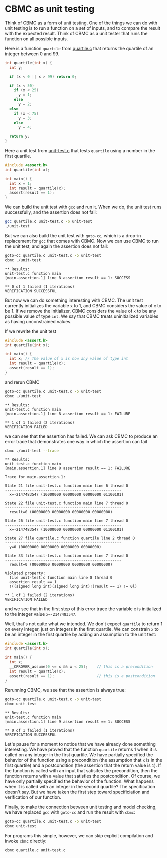 # CBMC as unit testing

Think of CBMC as a form of unit testing.  One of the things we can do
with unit testing is to run a function on a set of inputs, and to
compare the result  with the expected result.  Think of
CBMC as a unit tester that runs the function on all possible inputs.

Here is a
function `quartile` from [quartile.c](quartile.c)
that returns the quartile of an integer between 0 and 99.
```c
int quartile(int x) {
  int y;

  if (x < 0 || x > 99) return 0;

  if (x < 50)
    if (x < 25)
      y = 1;
    else
      y = 2;
  else
    if (x < 75)
      y = 3;
    else
      y = 4;

  return y;
}
```

Here a unit test from [unit-test.c](unit-test.c) that tests
`quartile` using a number in the first quartile.
```c
#include <assert.h>
int quartile(int x);

int main() {
  int x = 1;
  int result = quartile(x);
  assert(result == 1);
}
```

We can build the unit test with `gcc` and run it.
When we do, the unit test runs successfully,
and the assertion does not fail:
```bash
gcc quartile.c unit-test.c -o unit-test
./unit-test
```

But we can also build the unit test with `goto-cc`, which is a drop-in
replacement for `gcc` that comes with CBMC.  Now we can use CBMC to
run the unit test, and again the assertion does not fail:
```bash
goto-cc quartile.c unit-test.c -o unit-test
cbmc ./unit-test
```
```
** Results:
unit-test.c function main
[main.assertion.1] line 8 assertion result == 1: SUCCESS

** 0 of 1 failed (1 iterations)
VERIFICATION SUCCESSFUL
```

But now we can do something interesting with CBMC.
The unit test currently initializes the
variable `x` to 1, and CBMC considers the value of `x` to be 1.  If
we remove the initializer, CBMC considers the value of `x` to be any
possible value of type `int`. We say that CBMC treats uninitialized
variables as having unconstrained values.

If we rewrite the unit test
```c
#include <assert.h>
int quartile(int x);

int main() {
  int x; // The value of x is now any value of type int
  int result = quartile(x);
  assert(result == 1);
}
```
and rerun CBMC
```bash
goto-cc quartile.c unit-test.c -o unit-test
cbmc ./unit-test
```
```
** Results:
unit-test.c function main
[main.assertion.1] line 8 assertion result == 1: FAILURE

** 1 of 1 failed (2 iterations)
VERIFICATION FAILED
```
we can see that the assertion has failed.  We can ask CBMC to produce
an error trace that demonstrates one way in which the assertion can fail

```bash
cbmc ./unit-test --trace
```
```
** Results:
unit-test.c function main
[main.assertion.1] line 8 assertion result == 1: FAILURE

Trace for main.assertion.1:

State 21 file unit-test.c function main line 6 thread 0
----------------------------------------------------
  x=-2147483547 (10000000 00000000 00000000 01100101)

State 22 file unit-test.c function main line 7 thread 0
----------------------------------------------------
  result=0 (00000000 00000000 00000000 00000000)

State 26 file unit-test.c function main line 7 thread 0
----------------------------------------------------
  x=-2147483547 (10000000 00000000 00000000 01100101)

State 27 file quartile.c function quartile line 2 thread 0
----------------------------------------------------
  y=0 (00000000 00000000 00000000 00000000)

State 33 file unit-test.c function main line 7 thread 0
----------------------------------------------------
  result=0 (00000000 00000000 00000000 00000000)

Violated property:
  file unit-test.c function main line 8 thread 0
  assertion result == 1
  !((signed long int)(signed long int)!(result == 1) != 0l)

** 1 of 1 failed (2 iterations)
VERIFICATION FAILED
```
and we see that in the first step of this error trace the variable `x`
is initialized to the integer value `x=-2147483547`.

Well, that's not quite what we intended.  We don't expect `quartile`
to return 1 on every integer, just on integers in the first quartile.
We can constrain `x` to be an integer in the first quartile by adding
an assumption to the unit test:
```c
#include <assert.h>
int quartile(int x);

int main() {
  int x;
  __CPROVER_assume(0 <= x && x < 25);    // this is a precondition
  int result = quartile(x);
  assert(result == 1);                   // this is a postcondition
}
```

Rerunning CBMC, we see that the assertion is always true:
```bash
goto-cc quartile.c unit-test.c -o unit-test
cbmc unit-test
```
```
** Results:
unit-test.c function main
[main.assertion.1] line 9 assertion result == 1: SUCCESS

** 0 of 1 failed (1 iterations)
VERIFICATION SUCCESSFUL
```

Let's pause for a moment to notice that we have already done something
interesting.
We have proved that the function `quartile` returns 1 when it is called
on any integer in the first quartile.
We have partially specified the behavior of the function using
a precondition (the assumption that `x` is in the first quartile)
and a postcondition (the assertion that the return value is `1`).
If the function is called with an input that satisifes the precondition,
then the function returns with a value that satisfies the postcondition.
Of course, we have only partially specified the behavior of the function.
What happens when it is called with an integer in the second
quartile?  The specification doesn't say.  But we have taken
the first step toward specificiation and verification of our function.

Finally, to make the connection between unit testing and model
checking,
we have replaced `gcc` with `goto-cc` and run the result with `cbmc`:
```bash
goto-cc quartile.c unit-test.c -o unit-test
cbmc unit-test
```
For programs this simple, however, we can skip explicit compilation
and invoke `cbmc` directly:
```bash
cbmc quartile.c unit-test.c
```
